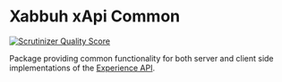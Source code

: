 Xabbuh xApi Common
==================

[![Scrutinizer Quality Score](https://scrutinizer-ci.com/g/xabbuh/xapi-common/badges/quality-score.png?s=b67412cc8bad9e86bd8fc24fdeb77a6bfea89a70)](https://scrutinizer-ci.com/g/xabbuh/xapi-common/)

Package providing common functionality for both server and client side implementations
of the [Experience API](https://github.com/adlnet/xAPI-Spec/blob/master/xAPI.md).
